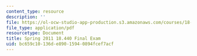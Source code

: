 ```yaml
---
content_type: resource
description: ''
file: https://ol-ocw-studio-app-production.s3.amazonaws.com/courses/18-600-probability-and-random-variables-fall-2019/bc659c10136de89015940894fcef7acf_MIT18_600F19_final_2011.pdf
file_type: application/pdf
resourcetype: Document
title: Spring 2011 18.440 Final Exam
uid: bc659c10-136d-e890-1594-0894fcef7acf
---
```

